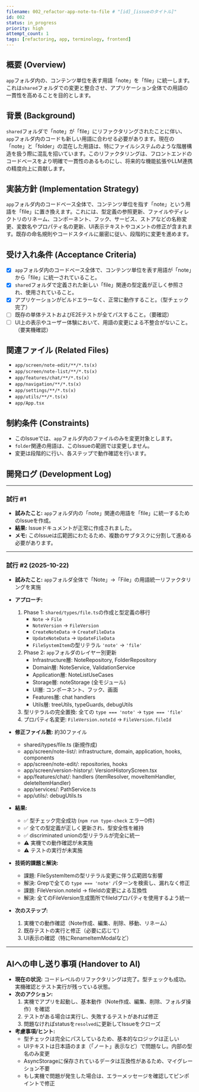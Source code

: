 ```yaml
---
filename: 002_refactor-app-note-to-file # "[id]_[issueのタイトル]"
id: 002
status: in_progress
priority: high
attempt_count: 1
tags: [refactoring, app, terminology, frontend]
---
```


## 概要 (Overview)

`app`フォルダ内の、コンテンツ単位を表す用語「note」を「file」に統一します。これは`shared`フォルダでの変更と整合させ、アプリケーション全体での用語の一貫性を高めることを目的とします。

## 背景 (Background)

`shared`フォルダで「note」が「file」にリファクタリングされたことに伴い、`app`フォルダ内のコードも新しい用語に合わせる必要があります。現在の「note」と「folder」の混在した用語は、特にファイルシステムのような階層構造を扱う際に混乱を招いています。このリファクタリングは、フロントエンドのコードベースをより明確で一貫性のあるものにし、将来的な機能拡張やLLM連携の精度向上に貢献します。

## 実装方針 (Implementation Strategy)

`app`フォルダ内のコードベース全体で、コンテンツ単位を指す「note」という用語を「file」に置き換えます。これには、型定義の参照更新、ファイルやディレクトリのリネーム、コンポーネント、フック、サービス、ストアなどの名称変更、変数名やプロパティ名の更新、UI表示テキストやコメントの修正が含まれます。既存の命名規則やコードスタイルに厳密に従い、段階的に変更を進めます。

## 受け入れ条件 (Acceptance Criteria)

- [x] `app`フォルダ内のコードベース全体で、コンテンツ単位を表す用語が「note」から「file」に統一されていること。
- [x] `shared`フォルダで定義された新しい「file」関連の型定義が正しく参照され、使用されていること。
- [x] アプリケーションがビルドエラーなく、正常に動作すること。（型チェック完了）
- [ ] 既存の単体テストおよびE2Eテストが全てパスすること。（要確認）
- [ ] UI上の表示やユーザー体験において、用語の変更による不整合がないこと。（要実機確認）

## 関連ファイル (Related Files)

- `app/screen/note-edit/**/*.ts(x)`
- `app/screen/note-list/**/*.ts(x)`
- `app/features/chat/**/*.ts(x)`
- `app/navigation/**/*.ts(x)`
- `app/settings/**/*.ts(x)`
- `app/utils/**/*.ts(x)`
- `app/App.tsx`

## 制約条件 (Constraints)

- このIssueでは、`app`フォルダ内のファイルのみを変更対象とします。
- `folder`関連の用語は、このIssueの範囲では変更しません。
- 変更は段階的に行い、各ステップで動作確認を行います。

## 開発ログ (Development Log)

---
### 試行 #1

- **試みたこと:** `app`フォルダ内の「note」関連の用語を「file」に統一するためのIssueを作成。
- **結果:** Issueドキュメントが正常に作成されました。
- **メモ:** このIssueは広範囲にわたるため、複数のサブタスクに分割して進める必要があります。

---
### 試行 #2 (2025-10-22)

- **試みたこと:** `app`フォルダ全体で「Note」→「File」の用語統一リファクタリングを実施
- **アプローチ:**
  1. Phase 1: `shared/types/file.ts`の作成と型定義の移行
     - `Note` → `File`
     - `NoteVersion` → `FileVersion`
     - `CreateNoteData` → `CreateFileData`
     - `UpdateNoteData` → `UpdateFileData`
     - `FileSystemItem`の型リテラル `'note'` → `'file'`
  2. Phase 2: `app`フォルダのレイヤー別更新
     - Infrastructure層: NoteRepository, FolderRepository
     - Domain層: NoteService, ValidationService
     - Application層: NoteListUseCases
     - Storage層: noteStorage (全モジュール)
     - UI層: コンポーネント、フック、画面
     - Features層: chat handlers
     - Utils層: treeUtils, typeGuards, debugUtils
  3. 型リテラルの完全置換: 全ての `type === 'note'` → `type === 'file'`
  4. プロパティ名変更: `FileVersion.noteId` → `FileVersion.fileId`

- **修正ファイル数:** 約30ファイル
  - shared/types/file.ts (新規作成)
  - app/screen/note-list/: infrastructure, domain, application, hooks, components
  - app/screen/note-edit/: repositories, hooks
  - app/screen/version-history/: VersionHistoryScreen.tsx
  - app/features/chat/: handlers (itemResolver, moveItemHandler, deleteItemHandler)
  - app/services/: PathService.ts
  - app/utils/: debugUtils.ts

- **結果:**
  - ✅ 型チェック完全成功 (`npm run type-check` エラー0件)
  - ✅ 全ての型定義が正しく更新され、型安全性を維持
  - ✅ discriminated unionの型リテラルが完全に統一
  - ⚠️ 実機での動作確認が未実施
  - ⚠️ テストの実行が未実施

- **技術的課題と解決:**
  - 課題: FileSystemItemの型リテラル変更に伴う広範囲な影響
  - 解決: Grepで全ての `type === 'note'` パターンを検索し、漏れなく修正
  - 課題: FileVersion.noteId → fileIdの変更による互換性
  - 解決: 全てのFileVersion生成箇所でfileIdプロパティを使用するよう統一

- **次のステップ:**
  1. 実機での動作確認（Note作成、編集、削除、移動、リネーム）
  2. 既存テストの実行と修正（必要に応じて）
  3. UI表示の確認（特にRenameItemModalなど）

---

## AIへの申し送り事項 (Handover to AI)

- **現在の状況:** コードレベルのリファクタリングは完了。型チェックも成功。実機確認とテスト実行が残っている状態。
- **次のアクション:**
  1. 実機でアプリを起動し、基本動作（Note作成、編集、削除、フォルダ操作）を確認
  2. テストがある場合は実行し、失敗するテストがあれば修正
  3. 問題なければstatusを`resolved`に更新してIssueをクローズ
- **考慮事項/ヒント:**
  - 型チェックは完全にパスしているため、基本的なロジックは正しい
  - UIテキストは日本語のまま（「ノート」表示など）で問題なし。内部の型名のみ変更
  - AsyncStorageに保存されているデータは互換性があるため、マイグレーション不要
  - もし実機で問題が発生した場合は、エラーメッセージを確認してピンポイントで修正